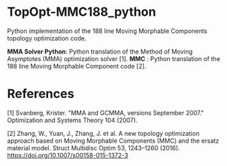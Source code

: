 # TopOpt-MMC188_python
Python implementation of the 188 line Moving Morphable Components topology optimization code.

 **MMA Solver Python**: Python translation of the Method of Moving Asymptotes (MMA) optimization solver [1].
**MMC** : Python translation of the 188 line Moving Morphable Component code [2].

# References

[1] Svanberg, Krister. "MMA and GCMMA, versions September 2007." Optimization and Systems Theory 104 (2007).

[2] Zhang, W., Yuan, J., Zhang, J. et al. A new topology optimization approach based on Moving Morphable Components (MMC) and the ersatz material model. Struct Multidisc Optim 53, 1243–1260 (2016). https://doi.org/10.1007/s00158-015-1372-3
